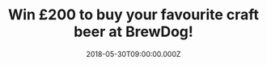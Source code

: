 ---
campaign-uuid: "c-8088d4fe-3991-404b-b24f-8973f7371e59"
type: "Competition"
category: "Food"
date: "2018-05-30T09:00:00.000Z"
end-date: "2018-06-27T23:59:00.000Z"
disable-form: false
is_promoted: true
has_entry_page: true
title: "Win £200 to buy your favourite craft beer at BrewDog!"
competition-description: "<p>Summer is just around the corner and there is no better\
  \ way to start it than with a cold beer, am I right?</p>\r\n<p>If you are as passionate\
  \ about great craft beer as we are you won’t want to miss this: We’re giving away\
  \ a £200 voucher to spend in craft beer at Brewdog!</p>\r\n<p>Want to know more?\
  \ Click on the link below!</p>"
hero-header: "Win a £200 voucher to spend in craft beer at BrewDog!"
terms-confirmation: "N/A"
banner-img: "https://assets.expresslyapp.com/asset-f70adced-e574-4b6b-8b81-0a59e0d8373c.jpg"
logo-left-href: "https://www.brewdog.com/"
logo-left-image: "https://assets.expresslyapp.com/7ed8be16-6fd7-4235-82db-d329ebe9c7c3-thumb.png"
logo-left-title: "Brew Dog"
bg-image-hero: "https://assets.expresslyapp.com/asset-db9ad033-7362-4eb3-a569-d8c15a3d97b9.jpg"
bg-image-first: "https://assets.expresslyapp.com/asset-17d23be7-3ea3-421e-82c0-0c15992f36a6.jpg"
bg-image-second: "https://assets.expresslyapp.com/asset-380a4063-5845-4e04-8d41-526a43ee0ae3.jpg"
bg-image-third: "https://assets.expresslyapp.com/asset-48f38404-5d64-47f1-bfb8-c4915e59a5ec.jpg"
section1-content: "<p>Bored of the industrially brewed lagers, in April 2007 the Scottish\
  \ Martin and James founded BrewDog and in only the 2nd year, became Scotland’s largest\
  \ independent brewery!</p>\r\n<p>After opening their first craft beer bar in Aberdeen\
  \ and due to the run-away success, they opened bars in Edinburgh, Glasgow and finally\
  \ made it to the capital, London!</p>\r\n<p>Ten years since BrewDog came howling\
  \ into the world, they’re celebrating their success adding more beers, bars, customers\
  \ and team to their business!</p>"
section2-content: "<p>At BrewDog they are on a mission to make people love craft beer!\
  \ All they care about is brewing worlds class craft beer. Extraordinary beers that\
  \ blow peoples mind and kick start a revolution.</p>\r\n<p>Punk IPA, Dead Pony Club,\
  \ Jet Black Heart, 5AM Saint, Indie Pale Ale… are the beers that they brew and people\
  \ love the most! but that is just the beginning of their long collection!</p>"
section3-content: "<p>If you want to try one of the BEST craft beers out there, now\
  \ you can because NME AAA is giving YOU a £200 voucher to spend in craft beer at\
  \ BrewDog!</p>\r\n<p>Competition closes on June 27th at 23:59 so complete the form\
  \ below and as they say: Walk tall, kick ass and learn to speak craft beer!</p>"
entry-title: "Win £200 to buy your favourite craft beer at BrewDog!"
entry-content: "<p>Complete the form below before June 27th at 23:59 and enjoy a beer\
  \ with friends in the summer evenings, with £200 to spend in craft beer from BrewDog\
  \ (split in 4x £50 vouchers). </p>"
has-winner: false
prize-description: "A £200 voucher to spend in craft beer at BrewDog.\r\nWinner wins\
  \ 4x £50 vouchers"
special-conditions: "Winner wins 4x £50 vouchers.\r\nMultiple entries are allowed\
  \ up to one every 24 hours."
---